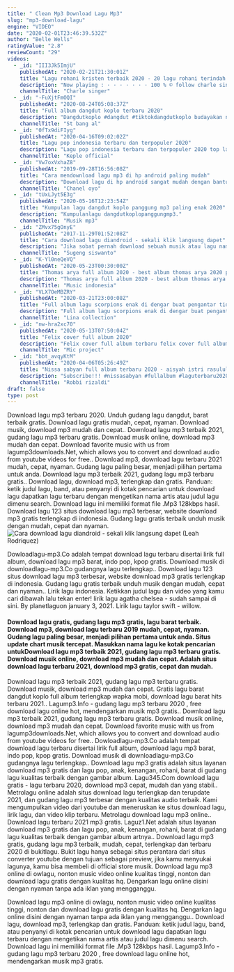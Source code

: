 ```yaml
---
title: " Clean Mp3 Download Lagu Mp3"
slug: "mp3-download-lagu"
engine: "VIDEO"
date: "2020-02-01T23:46:39.532Z"
author: "Belle Wells"
ratingValue: "2.8"
reviewCount: "29"
videos:
  - _id: "III3Jk5ImjU"
    publishedAt: "2020-02-21T21:30:01Z"
    title: "Lagu rohani kristen terbaik 2020 - 20 lagu rohani terindah 2020 - waktu tuhan"
    description: "Now playing : · · · · · · · 100 % © follow charle singer youtube → playlist"
    channelTitle: "Charle singer"
  - _id: "-FuXjtFmOQI"
    publishedAt: "2020-08-24T05:08:37Z"
    title: "Full album dangdut koplo terbaru 2020"
    description: "Dangdutkoplo #dangdut #tiktokdangdutkoplo budayakan nonton sampai habis dan tidak di skip dan budayakan baca deskripsi lawak"
    channelTitle: "St bang al"
  - _id: "0fTx9diFIyg"
    publishedAt: "2020-04-16T09:02:02Z"
    title: "Lagu pop indonesia terbaru dan terpopuler 2020"
    description: "Lagu pop indonesia terbaru dan terpopuler 2020 top lagu pop indonesia terbaru 2020 terbaik dan terpopuler tag: lagu pop terbaru 2020, lagu pop"
    channelTitle: "Keple official"
  - _id: "Vw7oxVxhaZ8"
    publishedAt: "2019-09-28T16:56:08Z"
    title: "Cara mendownload lagu mp3 di hp android paling mudah"
    description: "Download lagu di hp android sangat mudah dengan bantuan aplikasi sekali klik langsung tersimpan di penyimpanan file link download"
    channelTitle: "Chanel oyo"
  - _id: "tUxLJyt5E3g"
    publishedAt: "2020-05-16T12:23:54Z"
    title: "Kumpulan lagu dangdut koplo panggung mp3 paling enak 2020"
    description: "Kumpulanlagu dangdutkoplopanggungmp3."
    channelTitle: "Musik mp3"
  - _id: "ZMvx75gOnyE"
    publishedAt: "2017-11-29T01:52:08Z"
    title: "Cara download lagu diandroid - sekali klik langsung dapet"
    description: "Jika sobat pernah download sebuah musik atau lagu namun tidak berhasil berikut akan dibahas agar bisa langsung dapat. Saat mau mendownload lagu melalui"
    channelTitle: "Sugeng siswanto"
  - _id: "K-Yl0neQeVQ"
    publishedAt: "2020-05-23T00:30:00Z"
    title: "Thomas arya full album 2020 - best album thomas arya 2020 paling enak didengar"
    description: "Thomas arya full album 2020 - best album thomas arya 2020 paling enak didengar thomas arya full album 2020 - best album thomas arya 2020 paling"
    channelTitle: "Music indonesia"
  - _id: "VLX7OeMBZRY"
    publishedAt: "2020-03-21T23:00:08Z"
    title: "Full album lagu scorpions enak di dengar buat pengantar tidur"
    description: "Full album lagu scorpions enak di dengar buat pengantar tidur ."
    channelTitle: "Lina collection"
  - _id: "nw-hra2xc70"
    publishedAt: "2020-05-13T07:50:04Z"
    title: "Felix cover full album 2020"
    description: "Felix cover full album terbaru felix cover full album terbaru felix cover full album terbaru felix full album terbaru | cover lebih baik didengarkan"
    channelTitle: "Mic project"
  - _id: "bbt_avqyKtM"
    publishedAt: "2020-04-06T05:26:49Z"
    title: "Nissa sabyan full album terbaru 2020 - aisyah istri rasulullah"
    description: "Subscribe!!! #nissasabyan #fullalbum #laguterbaru2020 link download lagu nissa sabyan"
    channelTitle: "Robbi rizaldi"
draft: false
type: post
---
```


Download lagu mp3 terbaru 2020. Unduh gudang lagu dangdut, barat terbaik gratis. Download lagu gratis mudah, cepat, nyaman. Download musik, download mp3 mudah dan cepat.. Download lagu mp3 terbaik 2021, gudang lagu mp3 terbaru gratis. Download musik online, download mp3 mudah dan cepat. Download favorite music with us from lagump3downloads.Net, which allows you to convert and download audio from youtube videos for free.. Download mp3, download lagu terbaru 2021 mudah, cepat, nyaman. Gudang lagu paling besar, menjadi pilihan pertama untuk anda. Download lagu mp3 terbaik 2021, gudang lagu mp3 terbaru gratis.. Download lagu, download mp3, terlengkap dan gratis. Panduan: ketik judul lagu, band, atau penyanyi di kotak pencarian untuk download lagu dapatkan lagu terbaru dengan mengetikan nama artis atau judul lagu dimenu search. Download lagu ini memiliki format file .Mp3 128kbps hasil. Download lagu 123 situs download lagu mp3 terbesar, website download mp3 gratis terlengkap di indonesia. Gudang lagu gratis terbaik unduh musik dengan mudah, cepat dan nyaman.
![Cara download lagu diandroid - sekali klik langsung dapet (Leah Rodriquez)](https://i.ytimg.com/vi/ZMvx75gOnyE/hqdefault.jpg "Cara download lagu diandroid - sekali klik langsung dapet (Steve Farmer)")

Dowloadlagu-mp3.Co adalah tempat download lagu terbaru disertai lirik full album, download lagu mp3 barat, indo pop, kpop gratis. Download musik di downloadlagu-mp3.Co gudangnya lagu terlengkap.. Download lagu 123 situs download lagu mp3 terbesar, website download mp3 gratis terlengkap di indonesia. Gudang lagu gratis terbaik unduh musik dengan mudah, cepat dan nyaman.. Lirik lagu indonesia. Ketikkan judul lagu dan video yang kamu cari dibawah lalu tekan enter! lirik lagu agatha chelsea - sudah sampai di sini. By planetlaguon january 3, 2021. Lirik lagu taylor swift - willow.
<!--inArticleAds-->

<!--galleryOne-->

#### Download lagu gratis, gudang lagu mp3 gratis, lagu barat terbaik. Download mp3, download lagu terbaru 2019 mudah, cepat, nyaman. Gudang lagu paling besar, menjadi pilihan pertama untuk anda. Situs update chart musik tercepat. Masukkan nama lagu ke kotak pencarian untukDownload lagu mp3 terbaik 2021, gudang lagu mp3 terbaru gratis. Download musik online, download mp3 mudah dan cepat. Adalah situs download lagu terbaru 2021, download mp3 gratis, cepat dan mudah.
<!--inArticleAds-->

<!--galleryTwo-->

Download lagu mp3 terbaik 2021, gudang lagu mp3 terbaru gratis. Download musik, download mp3 mudah dan cepat. Gratis lagu barat dangdut koplo full album terlengkap wapka mobi, download lagu barat hits terbaru 2021.. Lagump3.Info - gudang lagu mp3 terbaru 2020 , free download lagu online hot, mendengarkan musik mp3 gratis.. Download lagu mp3 terbaik 2021, gudang lagu mp3 terbaru gratis. Download musik online, download mp3 mudah dan cepat. Download favorite music with us from lagump3downloads.Net, which allows you to convert and download audio from youtube videos for free.. Dowloadlagu-mp3.Co adalah tempat download lagu terbaru disertai lirik full album, download lagu mp3 barat, indo pop, kpop gratis. Download musik di downloadlagu-mp3.Co gudangnya lagu terlengkap.. Download lagu mp3 gratis adalah situs layanan download mp3 gratis dan lagu pop, anak, kenangan, rohani, barat di gudang lagu kualitas terbaik dengan gambar album. Lagu345.Com download lagu gratis - lagu terbaru 2020, download mp3 cepat, mudah dan yang stabil.. Metrolagu online adalah situs download lagu terlengkap dan terupdate 2021, dan gudang lagu mp3 terbesar dengan kualitas audio terbaik. Kami mengumpulkan video dari youtube dan meneruskan ke situs download lagu, lirik lagu, dan video klip terbaru. Metrolagu download lagu mp3 online.. Download lagu terbaru 2021 mp3 gratis. Laguz1.Net adalah situs layanan download mp3 gratis dan lagu pop, anak, kenangan, rohani, barat di gudang lagu kualitas terbaik dengan gambar album artnya.. Download lagu mp3 gratis, gudang lagu mp3 terbaik, mudah, cepat, terlengkap dan terbaru 2020 di bukitlagu. Bukit lagu hanya sebagai situs perantara dari situs converter youtube dengan tujuan sebagai preview, jika kamu menyukai lagunya, kamu bisa membeli di official store musik. Download lagu mp3 online di owlagu, nonton music video online kualitas tinggi, nonton dan download lagu gratis dengan kualitas hq. Dengarkan lagu online disini dengan nyaman tanpa ada iklan yang mengganggu.
<!--galleryThree-->

Download lagu mp3 online di owlagu, nonton music video online kualitas tinggi, nonton dan download lagu gratis dengan kualitas hq. Dengarkan lagu online disini dengan nyaman tanpa ada iklan yang mengganggu.. Download lagu, download mp3, terlengkap dan gratis. Panduan: ketik judul lagu, band, atau penyanyi di kotak pencarian untuk download lagu dapatkan lagu terbaru dengan mengetikan nama artis atau judul lagu dimenu search. Download lagu ini memiliki format file .Mp3 128kbps hasil. Lagump3.Info - gudang lagu mp3 terbaru 2020 , free download lagu online hot, mendengarkan musik mp3 gratis.
